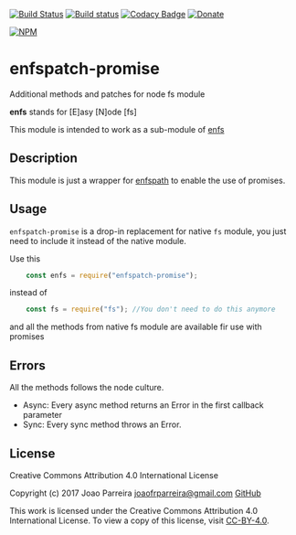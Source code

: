 [![Build Status](https://travis-ci.org/n3okill/enfspatch-promise.svg)](https://travis-ci.org/n3okill/enfspatch)
[![Build status](https://ci.appveyor.com/api/projects/status/524gen7vw7csbek8/branch/master?svg=true)](https://ci.appveyor.com/project/n3okill/enfspatch-promise/branch/master)
[![Codacy Badge](https://api.codacy.com/project/badge/grade/e75d4c3ee1da4ff5a4d48f7dadb308bb)](https://www.codacy.com/app/n3okill/enfspatch-promise)
[![Donate](https://www.paypalobjects.com/en_US/i/btn/btn_donate_SM.gif)](https://www.paypal.com/cgi-bin/webscr?cmd=_s-xclick&hosted_button_id=64PYTCDH5UNZ6)

[![NPM](https://nodei.co/npm/enfspatch-promise.png)](https://nodei.co/npm/enfspatch-promise/)

enfspatch-promise
=================
Additional methods and patches for node fs module

**enfs** stands for [E]asy [N]ode [fs]

This module is intended to work as a sub-module of [enfs](https://www.npmjs.com/package/enfs-promise)


Description
-----------
This module is just a wrapper for [enfspath](https://www.npmjs.com/package/enfspath) to enable the use of promises.
  
Usage
-----
`enfspatch-promise` is a drop-in replacement for native `fs` module, you just need to include
it instead of the native module.

Use this
```js
    const enfs = require("enfspatch-promise");
```

instead of

```js
    const fs = require("fs"); //You don't need to do this anymore
```

and all the methods from native fs module are available fir use with promises

Errors
------
All the methods follows the node culture.
- Async: Every async method returns an Error in the first callback parameter
- Sync: Every sync method throws an Error.


License
-------

Creative Commons Attribution 4.0 International License

Copyright (c) 2017 Joao Parreira <joaofrparreira@gmail.com> [GitHub](https://github.com/n3okill)

This work is licensed under the Creative Commons Attribution 4.0 International License. 
To view a copy of this license, visit [CC-BY-4.0](http://creativecommons.org/licenses/by/4.0/).



